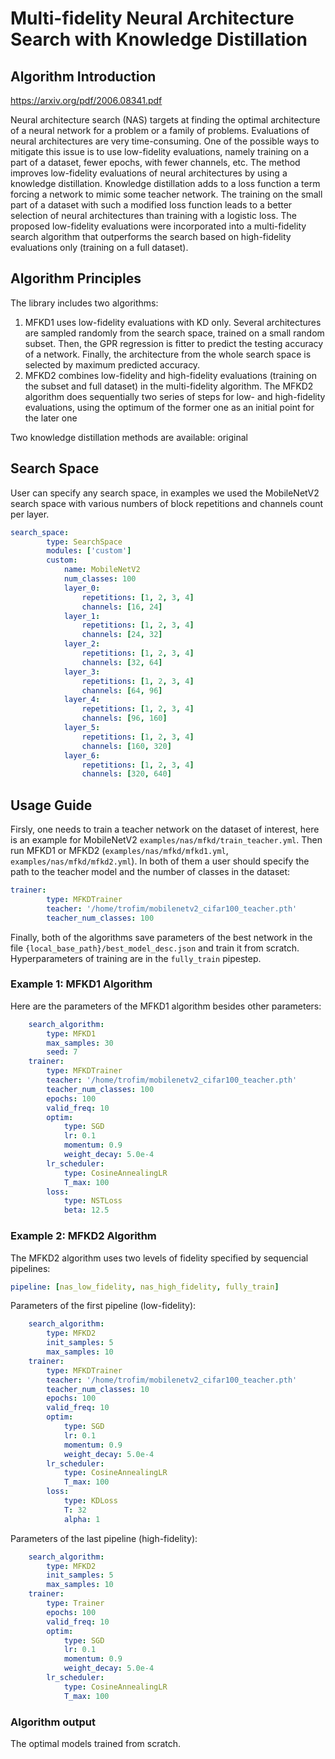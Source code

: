 # Multi-fidelity Neural Architecture Search with Knowledge Distillation

## Algorithm Introduction

https://arxiv.org/pdf/2006.08341.pdf

Neural architecture search (NAS) targets at finding the optimal architecture of a neural network for a problem or a family of problems. Evaluations of neural architectures are very time-consuming. One of the possible ways to mitigate this issue is to use low-fidelity evaluations, namely training on a part of a dataset, fewer epochs, with fewer channels, etc. The method improves low-fidelity evaluations of neural architectures by using a knowledge distillation. Knowledge distillation adds to a loss function a term forcing a network to mimic some teacher network. The training on the small part of a dataset with such a modified loss function leads to a better selection of neural architectures than training with a logistic loss. The proposed low-fidelity evaluations were incorporated into a multi-fidelity search algorithm that outperforms the search based on high-fidelity evaluations only (training on a full dataset).

## Algorithm Principles

The library includes two algorithms:

1) MFKD1 uses low-fidelity evaluations with KD only. Several architectures are sampled randomly from the search space, trained on a small random subset. Then, the GPR regression is fitter to predict the testing accuracy of a network. Finally, the architecture from the whole search space is selected by maximum predicted accuracy.
2) MFKD2 combines low-fidelity and high-fidelity evaluations (training on the subset and full dataset) in the multi-fidelity algorithm. The MFKD2 algorithm
does sequentially two series of steps for low- and high-fidelity evaluations, using the optimum of the former one as an initial point for the later one 

Two knowledge distillation methods are available: original 

## Search Space 
User can specify any search space, in examples we used the MobileNetV2 search space with various numbers of block repetitions and channels count per layer.

```yaml
search_space:
        type: SearchSpace
        modules: ['custom']
        custom:
            name: MobileNetV2
            num_classes: 100
            layer_0:
                repetitions: [1, 2, 3, 4]
                channels: [16, 24]
            layer_1:
                repetitions: [1, 2, 3, 4]
                channels: [24, 32]
            layer_2:
                repetitions: [1, 2, 3, 4]
                channels: [32, 64]
            layer_3:
                repetitions: [1, 2, 3, 4]
                channels: [64, 96]
            layer_4:
                repetitions: [1, 2, 3, 4]
                channels: [96, 160]
            layer_5:
                repetitions: [1, 2, 3, 4]
                channels: [160, 320]
            layer_6:
                repetitions: [1, 2, 3, 4]
                channels: [320, 640]
```
## Usage Guide

Firsly, one needs to train a teacher network on the dataset of interest, here is an example for MobileNetV2 ```examples/nas/mfkd/train_teacher.yml```.
Then run MFKD1 or MFKD2 (```examples/nas/mfkd/mfkd1.yml```, ```examples/nas/mfkd/mfkd2.yml```).
In both of them a user should specify the path to the teacher model and the number of classes in the dataset:
```yaml
trainer:
        type: MFKDTrainer
        teacher: '/home/trofim/mobilenetv2_cifar100_teacher.pth'
        teacher_num_classes: 100
```
Finally, both of the algorithms save parameters of the best network in the file ```{local_base_path}/best_model_desc.json``` and train it from scratch.
Hyperparameters of training are in the ```fully_train``` pipestep.

### Example 1: MFKD1 Algorithm

Here are the parameters of the MFKD1 algorithm besides other parameters:

```yaml
    search_algorithm:
        type: MFKD1
        max_samples: 30
        seed: 7
    trainer:
        type: MFKDTrainer
        teacher: '/home/trofim/mobilenetv2_cifar100_teacher.pth'
        teacher_num_classes: 100
        epochs: 100
        valid_freq: 10
        optim:
            type: SGD
            lr: 0.1
            momentum: 0.9
            weight_decay: 5.0e-4
        lr_scheduler:
            type: CosineAnnealingLR
            T_max: 100
        loss:
            type: NSTLoss
            beta: 12.5
```

### Example 2: MFKD2 Algorithm

The MFKD2 algorithm uses two levels of fidelity specified by sequencial pipelines:

```yml
pipeline: [nas_low_fidelity, nas_high_fidelity, fully_train]
```

Parameters of the first pipeline (low-fidelity):

```yml
    search_algorithm:
        type: MFKD2
        init_samples: 5
        max_samples: 10
    trainer:
        type: MFKDTrainer
        teacher: '/home/trofim/mobilenetv2_cifar100_teacher.pth'
        teacher_num_classes: 10
        epochs: 100
        valid_freq: 10
        optim:
            type: SGD
            lr: 0.1
            momentum: 0.9
            weight_decay: 5.0e-4
        lr_scheduler:
            type: CosineAnnealingLR
            T_max: 100
        loss:
            type: KDLoss
            T: 32
            alpha: 1
```

Parameters of the last pipeline (high-fidelity):

```yml
    search_algorithm:
        type: MFKD2
        init_samples: 5
        max_samples: 10
    trainer:
        type: Trainer
        epochs: 100
        valid_freq: 10
        optim:
            type: SGD
            lr: 0.1
            momentum: 0.9
            weight_decay: 5.0e-4
        lr_scheduler:
            type: CosineAnnealingLR
            T_max: 100
```


### Algorithm output

The optimal models trained from scratch.
